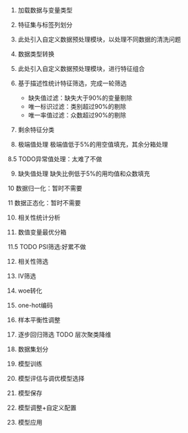 1. 加载数据与变量类型

2. 特征集与标签列划分

3. 此处引入自定义数据预处理模块，以处理不同数据的清洗问题

4. 数据类型转换

5. 此处引入自定义数据预处理模块，进行特征组合

6. 基于描述性统计特征筛选，完成一轮筛选
    * 缺失值过滤：缺失大于90%的变量剔除
    * 唯一标识过滤：类别超过90%的剔除
    * 唯一率值过滤：众数超过90%的剔除

7. 剩余特征分类

8. 极端值处理
    极端值低于5%的用空值填充，其余分箱处理

8.5 TODO异常值处理：太难了不做

9. 缺失值处理
    缺失比例低于5%的用均值和众数填充

10 数据归一化：暂时不需要

11 数据正态化：暂时不需要

10. 相关性统计分析

11. 数值变量最优分箱

11.5 TODO PSI筛选:好累不做

12. 相关性筛选

13. IV筛选

14. woe转化

15. one-hot编码

16. 样本平衡性调整

17. 逐步回归筛选 TODO 层次聚类降维

18. 数据集划分

19. 模型训练

20. 模型评估与调优模型选择

21. 模型保存

22. 模型调整+自定义配置

23. 模型应用